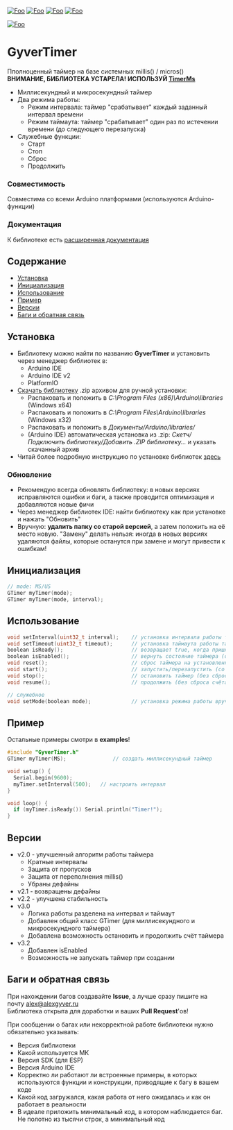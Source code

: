 [![Foo](https://img.shields.io/badge/Version-3.2-brightgreen.svg?style=flat-square)](#versions)
[![Foo](https://img.shields.io/badge/Website-AlexGyver.ru-blue.svg?style=flat-square)](https://alexgyver.ru/)
[![Foo](https://img.shields.io/badge/%E2%82%BD$%E2%82%AC%20%D0%9D%D0%B0%20%D0%BF%D0%B8%D0%B2%D0%BE-%D1%81%20%D1%80%D1%8B%D0%B1%D0%BA%D0%BE%D0%B9-orange.svg?style=flat-square)](https://alexgyver.ru/support_alex/)
[![Foo](https://img.shields.io/badge/README-ENGLISH-blueviolet.svg?style=flat-square)](https://github-com.translate.goog/GyverLibs/GyverTimer?_x_tr_sl=ru&_x_tr_tl=en)  

[![Foo](https://img.shields.io/badge/ПОДПИСАТЬСЯ-НА%20ОБНОВЛЕНИЯ-brightgreen.svg?style=social&logo=telegram&color=blue)](https://t.me/GyverLibs)

# GyverTimer
Пполноценный таймер на базе системных millis() / micros()  
**ВНИМАНИЕ, БИБЛИОТЕКА УСТАРЕЛА! ИСПОЛЬЗУЙ [TimerMs](https://github.com/GyverLibs/TimerMs)**
- Миллисекундный и микросекундный таймер
- Два режима работы:
    - Режим интервала: таймер "срабатывает" каждый заданный интервал времени
    - Режим таймаута: таймер "срабатывает" один раз по истечении времени (до следующего перезапуска)
- Служебные функции:
    - Старт
    - Стоп
    - Сброс
    - Продолжить

### Совместимость
Совместима со всеми Arduino платформами (используются Arduino-функции)

### Документация
К библиотеке есть [расширенная документация](https://alexgyver.ru/gyvertimer/)

## Содержание
- [Установка](#install)
- [Инициализация](#init)
- [Использование](#usage)
- [Пример](#example)
- [Версии](#versions)
- [Баги и обратная связь](#feedback)

<a id="install"></a>
## Установка
- Библиотеку можно найти по названию **GyverTimer** и установить через менеджер библиотек в:
    - Arduino IDE
    - Arduino IDE v2
    - PlatformIO
- [Скачать библиотеку](https://github.com/GyverLibs/GyverTimer/archive/refs/heads/main.zip) .zip архивом для ручной установки:
    - Распаковать и положить в *C:\Program Files (x86)\Arduino\libraries* (Windows x64)
    - Распаковать и положить в *C:\Program Files\Arduino\libraries* (Windows x32)
    - Распаковать и положить в *Документы/Arduino/libraries/*
    - (Arduino IDE) автоматическая установка из .zip: *Скетч/Подключить библиотеку/Добавить .ZIP библиотеку…* и указать скачанный архив
- Читай более подробную инструкцию по установке библиотек [здесь](https://alexgyver.ru/arduino-first/#%D0%A3%D1%81%D1%82%D0%B0%D0%BD%D0%BE%D0%B2%D0%BA%D0%B0_%D0%B1%D0%B8%D0%B1%D0%BB%D0%B8%D0%BE%D1%82%D0%B5%D0%BA)
### Обновление
- Рекомендую всегда обновлять библиотеку: в новых версиях исправляются ошибки и баги, а также проводится оптимизация и добавляются новые фичи
- Через менеджер библиотек IDE: найти библиотеку как при установке и нажать "Обновить"
- Вручную: **удалить папку со старой версией**, а затем положить на её место новую. "Замену" делать нельзя: иногда в новых версиях удаляются файлы, которые останутся при замене и могут привести к ошибкам!


<a id="init"></a>
## Инициализация
```cpp
// mode: MS/US
GTimer myTimer(mode);
GTimer myTimer(mode, interval);
```

<a id="usage"></a>
## Использование
```cpp
void setInterval(uint32_t interval);	// установка интервала работы таймера (также запустит и сбросит таймер) - режим интервала
void setTimeout(uint32_t timeout);		// установка таймаута работы таймера (также запустит и сбросит таймер) - режим таймаута
boolean isReady();						// возвращает true, когда пришло время
boolean isEnabled();					// вернуть состояние таймера (остановлен/запущен)
void reset();							// сброс таймера на установленный период работы
void start();							// запустить/перезапустить (со сбросом счёта)
void stop();							// остановить таймер (без сброса счёта)	
void resume();							// продолжить (без сброса счёта)	

// служебное
void setMode(boolean mode);				// установка режима работы вручную: AUTO или MANUAL (TIMER_INTERVAL / TIMER_TIMEOUT)
```

<a id="example"></a>
## Пример
Остальные примеры смотри в **examples**!
```cpp
#include "GyverTimer.h"
GTimer myTimer(MS);               // создать миллисекундный таймер

void setup() {
  Serial.begin(9600);
  myTimer.setInterval(500);   // настроить интервал
}

void loop() {
  if (myTimer.isReady()) Serial.println("Timer!");
}
```

<a id="versions"></a>
## Версии
- v2.0 - улучшенный алгоритм работы таймера
    - Кратные интервалы
    - Защита от пропусков
    - Защита от переполнения millis()
    - Убраны дефайны
- v2.1 - возвращены дефайны
- v2.2 - улучшена стабильность	
- v3.0
    - Логика работы разделена на интервал и таймаут
    - Добавлен общий класс GTimer (для миллисекундного и микросекундного таймера)
    - Добавлена возможность остановить и продолжить счёт таймера
- v3.2
    - Добавлен isEnabled
    - Возможность не запускать таймер при создании

<a id="feedback"></a>
## Баги и обратная связь
При нахождении багов создавайте **Issue**, а лучше сразу пишите на почту [alex@alexgyver.ru](mailto:alex@alexgyver.ru)  
Библиотека открыта для доработки и ваших **Pull Request**'ов!


При сообщении о багах или некорректной работе библиотеки нужно обязательно указывать:
- Версия библиотеки
- Какой используется МК
- Версия SDK (для ESP)
- Версия Arduino IDE
- Корректно ли работают ли встроенные примеры, в которых используются функции и конструкции, приводящие к багу в вашем коде
- Какой код загружался, какая работа от него ожидалась и как он работает в реальности
- В идеале приложить минимальный код, в котором наблюдается баг. Не полотно из тысячи строк, а минимальный код

